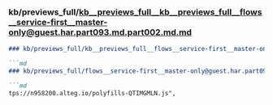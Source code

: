 ### kb/previews_full/kb__previews_full__kb__previews_full__flows__service-first__master-only@guest.har.part093.md.part002.md.md

```md
### kb/previews_full/kb__previews_full__flows__service-first__master-only@guest.har.part093.md.part002.md

```md
### kb/previews_full/flows__service-first__master-only@guest.har.part093.md (part 002)

```md
tps://n958200.alteg.io/polyfills-QTIMGMLN.js",
                   
```

```

```

```
